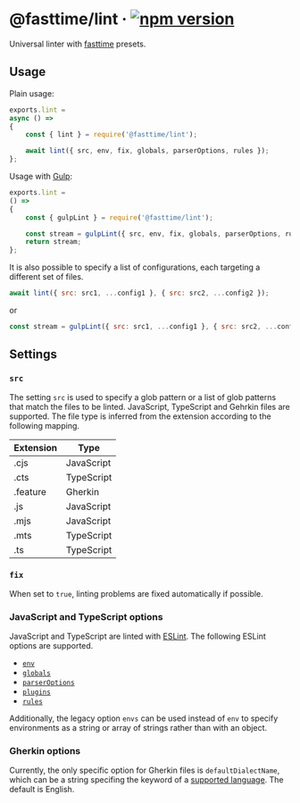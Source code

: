 # @fasttime/lint · [![npm version][npm badge]][npm url]

Universal linter with [fasttime](https://github.com/fasttime?tab=repositories) presets.

## Usage

Plain usage:

```js
exports.lint =
async () =>
{
    const { lint } = require('@fasttime/lint');

    await lint({ src, env, fix, globals, parserOptions, rules });
};
```

Usage with [Gulp](https://gulpjs.com/):

```js
exports.lint =
() =>
{
    const { gulpLint } = require('@fasttime/lint');

    const stream = gulpLint({ src, env, fix, globals, parserOptions, rules });
    return stream;
};
```

It is also possible to specify a list of configurations, each targeting a different set of files.

```js
await lint({ src: src1, ...config1 }, { src: src2, ...config2 });
```

or

```js
const stream = gulpLint({ src: src1, ...config1 }, { src: src2, ...config2 });
```

## Settings

### `src`

The setting `src` is used to specify a glob pattern or a list of glob patterns that match the files
to be linted.
JavaScript, TypeScript and Gehrkin files are supported.
The file type is inferred from the extension according to the following mapping.

| Extension | Type       |
| --------- | ---------- |
| .cjs      | JavaScript |
| .cts      | TypeScript |
| .feature  | Gherkin    |
| .js       | JavaScript |
| .mjs      | JavaScript |
| .mts      | TypeScript |
| .ts       | TypeScript |

### `fix`

When set to `true`, linting problems are fixed automatically if possible.

### JavaScript and TypeScript options

JavaScript and TypeScript are linted with [ESLint](https://eslint.org/).
The following ESLint options are supported.

* [`env`][about env]
* [`globals`][about globals]
* [`parserOptions`][about parserOptions]
* [`plugins`][about plugins]
* [`rules`][about rules]

Additionally, the legacy option `envs` can be used instead of `env` to specify environments as a
string or array of strings rather than with an object.

### Gherkin options

Currently, the only specific option for Gherkin files is `defaultDialectName`, which can be a string
specifing the keyword of a [supported language](https://cucumber.io/docs/gherkin/languages/).
The default is English.

[about env]:
https://eslint.org/docs/user-guide/configuring/language-options#using-configuration-files

[about globals]:
https://eslint.org/docs/user-guide/configuring/language-options#using-configuration-files-1

[about parserOptions]:
https://eslint.org/docs/user-guide/configuring/language-options#specifying-parser-options

[about plugins]:
https://eslint.org/docs/user-guide/configuring/plugins#configuring-plugins

[about rules]:
https://eslint.org/docs/user-guide/configuring/rules#using-configuration-files

[npm badge]:
https://badge.fury.io/js/@fasttime%2Flint.svg

[npm url]:
https://www.npmjs.com/package/@fasttime/lint

